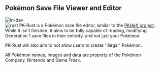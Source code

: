 <!-- [![Kingler](https://img.pokemondb.net/sprites/lets-go-pikachu-eevee/normal/kingler.png)](https://pokemondb.net/pokedex/kingler)  -->

## Pokémon Save File Viewer and Editor
![in-dev](https://img.shields.io/badge/In%20Development-8A2BE2)\
![rust](https://img.shields.io/badge/Made%20With%20Rust-red?logo=rust)
PK-Rust is a Pokémon save file editor, similar to the [PKHeX project](https://github.com/kwsch/PKHeX). While it isn't finished, it aims to be fully capable of reading, modifying Generation 1 save files in their entirety, and not just your Pokémon.

PK-Rust will also aim to not allow users to create "illegal" Pokémon.

All Pokémon names, images and data are property of the Pokémon Company, Nintendo and Game Freak.

<!-- ### Progress
Completion percentages are an estimate for now, but I'll tally everything up and maybe put it on a kanban board for better tracking.
| Feature | Progress | Details |
|---------|----------|---------|
| Save Reading| ~**70%** | What's left: <li>Reading Hall of Fame<li>Issue [#1](https://github.com/CatRass/PK-Rust/issues/1) <li> Reading position data |
| Save Writing| **0%** | Have not started save file writing | -->
